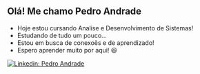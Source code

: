 ## Olá! Me chamo Pedro Andrade

- Hoje estou cursando Analise e Desenvolvimento de Sistemas!
- Estudando de tudo um pouco...
- Estou em busca de conexoẽs e de aprendizado!
- Espero aprender muito por aqui! 😃

[![Linkedin: Pedro Andrade](https://img.shields.io/badge/-pedroandrade-blue?style=flat-square&logo=Linkedin&logoColor=white&link=https://www.linkedin.com/in/pedro-andrade-9706b2378/)](https://www.linkedin.com/in/tpedro-andrade-9706b2378/)
